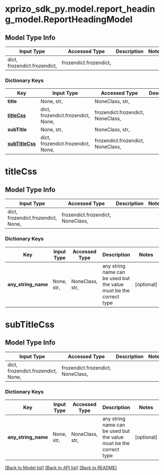 # xprizo_sdk_py.model.report_heading_model.ReportHeadingModel

## Model Type Info
Input Type | Accessed Type | Description | Notes
------------ | ------------- | ------------- | -------------
dict, frozendict.frozendict,  | frozendict.frozendict,  |  | 

### Dictionary Keys
Key | Input Type | Accessed Type | Description | Notes
------------ | ------------- | ------------- | ------------- | -------------
**title** | None, str,  | NoneClass, str,  |  | [optional] 
**[titleCss](#titleCss)** | dict, frozendict.frozendict, None,  | frozendict.frozendict, NoneClass,  |  | [optional] 
**subTitle** | None, str,  | NoneClass, str,  |  | [optional] 
**[subTitleCss](#subTitleCss)** | dict, frozendict.frozendict, None,  | frozendict.frozendict, NoneClass,  |  | [optional] 

# titleCss

## Model Type Info
Input Type | Accessed Type | Description | Notes
------------ | ------------- | ------------- | -------------
dict, frozendict.frozendict, None,  | frozendict.frozendict, NoneClass,  |  | 

### Dictionary Keys
Key | Input Type | Accessed Type | Description | Notes
------------ | ------------- | ------------- | ------------- | -------------
**any_string_name** | None, str,  | NoneClass, str,  | any string name can be used but the value must be the correct type | [optional] 

# subTitleCss

## Model Type Info
Input Type | Accessed Type | Description | Notes
------------ | ------------- | ------------- | -------------
dict, frozendict.frozendict, None,  | frozendict.frozendict, NoneClass,  |  | 

### Dictionary Keys
Key | Input Type | Accessed Type | Description | Notes
------------ | ------------- | ------------- | ------------- | -------------
**any_string_name** | None, str,  | NoneClass, str,  | any string name can be used but the value must be the correct type | [optional] 

[[Back to Model list]](../../README.md#documentation-for-models) [[Back to API list]](../../README.md#documentation-for-api-endpoints) [[Back to README]](../../README.md)

